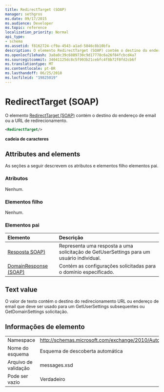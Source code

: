```yaml
---
title: RedirectTarget (SOAP)
manager: sethgros
ms.date: 09/17/2015
ms.audience: Developer
ms.topic: reference
localization_priority: Normal
api_type:
- schema
ms.assetid: f8162724-cf9a-4543-a1ad-5846c8b10bfa
description: O elemento RedirectTarget (SOAP) contém o destino do endereço de email ou a URL de redirecionamento.
ms.openlocfilehash: 3a8a0c39c6889730c9d17778c6a26f84fcbcd4a7
ms.sourcegitcommit: 34041125dc8c5f993b21cebfc4f8b72f0fd2cb6f
ms.translationtype: MT
ms.contentlocale: pt-BR
ms.lasthandoff: 06/25/2018
ms.locfileid: "19825019"
---
```

# <a name="redirecttarget-soap"></a>RedirectTarget (SOAP)

O elemento [RedirectTarget (SOAP)](redirecttarget-soap.md) contém o destino do endereço de email ou a URL de redirecionamento. 
  
```XML
<RedirectTarget/>
```

 **cadeia de caracteres**
## <a name="attributes-and-elements"></a>Attributes and elements

As seções a seguir descrevem os atributos e elementos filho elementos pai.
  
### <a name="attributes"></a>Atributos

Nenhum.
  
### <a name="child-elements"></a>Elementos filho

Nenhum.
  
### <a name="parent-elements"></a>Elementos pai

|**Elemento**|**Descrição**|
|:-----|:-----|
|[Resposta SOAP)](userresponse-soap.md) <br/> |Representa uma resposta a uma solicitação de GetUserSettings para um usuário individual.  <br/> |
|[DomainResponse (SOAP)](domainresponse-soap.md) <br/> |Contém as configurações solicitadas para o domínio especificado.  <br/> |
   
## <a name="text-value"></a>Text value

O valor de texto contém o destino do redirecionamento URL ou endereço de email que deve ser usado para um GetUserSettings subsequentes ou GetDomainSettings solicitação.
  
## <a name="element-information"></a>Informações de elemento

|||
|:-----|:-----|
|Namespace  <br/> |http://schemas.microsoft.com/exchange/2010/Autodiscover  <br/> |
|Nome do esquema  <br/> |Esquema de descoberta automática  <br/> |
|Arquivo de validação  <br/> |messages.xsd  <br/> |
|Pode ser vazio  <br/> |Verdadeiro  <br/> |
   

